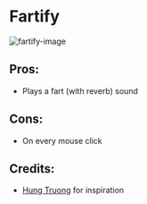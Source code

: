 # Fartify

![fartify-image](https://github.com/SunsetTechuila/fartify/assets/115353812/cd7bac36-fbb8-48b0-a727-163cd40fd634)

## Pros:
- Plays a fart (with reverb) sound

## Cons:
- On every mouse click

## Credits:
- [Hung Truong](https://github.com/hungtruong) for inspiration 
